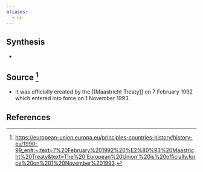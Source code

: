 ```yaml
---
aliases:
  - EU
---
```

## Synthesis
- 
## Source [^1]
- It was officially created by the [[Maastricht Treaty]] on 7 February 1992 which entered into force on 1 November 1993.
## References

[^1]: https://european-union.europa.eu/principles-countries-history/history-eu/1990-99_en#:~:text=7%20February%201992%20%E2%80%93%20Maastricht%20Treaty&text=The%20'European%20Union'%20is%20officially,force%20on%201%20November%201993.